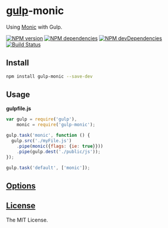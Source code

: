 [gulp](http://gulpjs.com/)-monic
================================

Using [Monic](https://github.com/MonicBuilder/Monic) with Gulp.

[![NPM version](http://img.shields.io/npm/v/gulp-monic.svg?style=flat)](http://badge.fury.io/js/gulp-monic)
[![NPM dependencies](http://img.shields.io/david/MonicBuilder/gulp-monic.svg?style=flat)](https://david-dm.org/MonicBuilder/gulp-monic)
[![NPM devDependencies](http://img.shields.io/david/dev/MonicBuilder/gulp-monic.svg?style=flat)](https://david-dm.org/MonicBuilder/gulp-monic#info=devDependencies&view=table)
[![Build Status](http://img.shields.io/travis/MonicBuilder/gulp-monic.svg?style=flat&branch=master)](https://travis-ci.org/MonicBuilder/gulp-monic)

## Install

```bash
npm install gulp-monic --save-dev
```

## Usage

**gulpfile.js**

```js
var gulp = require('gulp'),
    monic = require('gulp-monic');

gulp.task('monic', function () {
  gulp.src('./myFile.js')
    .pipe(monic({flags: {ie: true}}))
    .pipe(gulp.dest('./public/js'));
});

gulp.task('default', ['monic']);
```

## [Options](https://github.com/MonicBuilder/Monic#using-in-nodejs)
## [License](https://github.com/MonicBuilder/gulp-monic/blob/master/LICENSE)

The MIT License.
